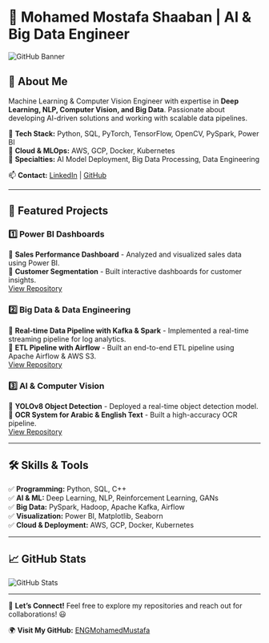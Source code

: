 # 🚀 Mohamed Mostafa Shaaban | AI & Big Data Engineer

![GitHub Banner](https://your-banner-link.com)

## 👋 About Me
Machine Learning & Computer Vision Engineer with expertise in **Deep Learning, NLP, Computer Vision, and Big Data**. Passionate about developing AI-driven solutions and working with scalable data pipelines.

🔹 **Tech Stack:** Python, SQL, PyTorch, TensorFlow, OpenCV, PySpark, Power BI  
🔹 **Cloud & MLOps:** AWS, GCP, Docker, Kubernetes  
🔹 **Specialties:** AI Model Deployment, Big Data Processing, Data Engineering  

📫 **Contact:** [LinkedIn](https://linkedin.com/in/mohamedmustafashaban) | [GitHub](https://github.com/ENGMohamedMustafa)

---

## 📂 Featured Projects

### 1️⃣ Power BI Dashboards
🔹 **Sales Performance Dashboard** - Analyzed and visualized sales data using Power BI.  
🔹 **Customer Segmentation** - Built interactive dashboards for customer insights.  
[View Repository](https://github.com/ENGMohamedMustafa/PowerBI-Projects)

### 2️⃣ Big Data & Data Engineering
🔹 **Real-time Data Pipeline with Kafka & Spark** - Implemented a real-time streaming pipeline for log analytics.  
🔹 **ETL Pipeline with Airflow** - Built an end-to-end ETL pipeline using Apache Airflow & AWS S3.  
[View Repository](https://github.com/ENGMohamedMustafa/BigData-Projects)

### 3️⃣ AI & Computer Vision
🔹 **YOLOv8 Object Detection** - Deployed a real-time object detection model.  
🔹 **OCR System for Arabic & English Text** - Built a high-accuracy OCR pipeline.  
[View Repository](https://github.com/ENGMohamedMustafa/AI-Projects)

---

## 🛠️ Skills & Tools
✅ **Programming:** Python, SQL, C++  
✅ **AI & ML:** Deep Learning, NLP, Reinforcement Learning, GANs  
✅ **Big Data:** PySpark, Hadoop, Apache Kafka, Airflow  
✅ **Visualization:** Power BI, Matplotlib, Seaborn  
✅ **Cloud & Deployment:** AWS, GCP, Docker, Kubernetes  

---

## 📈 GitHub Stats
![GitHub Stats](https://github-readme-stats.vercel.app/api?username=ENGMohamedMustafa&show_icons=true&theme=radical)

---

🚀 **Let’s Connect!** Feel free to explore my repositories and reach out for collaborations! 😃

🌍 **Visit My GitHub:** [ENGMohamedMustafa](https://github.com/ENGMohamedMustafa)
